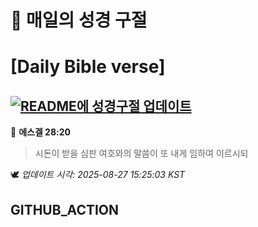 # 🙏 매일의 성경 구절
# [Daily Bible verse]
## [![README에 성경구절 업데이트](https://github.com/DONGSUKA/first_test/actions/workflows/update-readme-bible.yml/badge.svg)](https://github.com/DONGSUKA/first_test/actions/workflows/update-readme-bible.yml)
<!-- START_BIBLE_VERSE -->
📖 **에스겔 28:20**
> 시돈이 받을 심판 여호와의 말씀이 또 내게 임하여 이르시되

🕊️ _업데이트 시각: 2025-08-27 15:25:03 KST_
  <!-- END_BIBLE_VERSE -->
## GITHUB_ACTION
